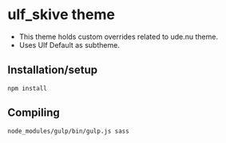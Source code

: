 # ulf_skive theme
- This theme holds custom overrides related to ude.nu theme.
- Uses Ulf Default as subtheme.

## Installation/setup
```
npm install
```

## Compiling
```
node_modules/gulp/bin/gulp.js sass
```
